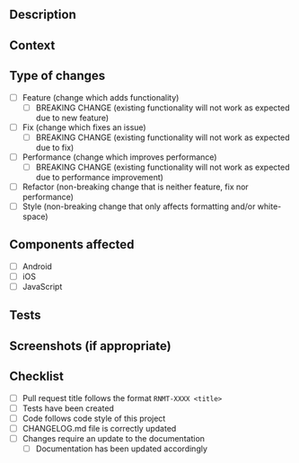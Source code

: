 ## Description
<!--- Provide a small description of the problem in hands -->

## Context
<!--- Place the link to the issue here preceded by either 'Closes' OR 'Fixes' -->

<!--- Why is this change required? What problem does it solve? -->

## Type of changes
<!--- What types of changes does your code introduce? Put an `x` in all the boxes that apply -->
- [ ] Feature (change which adds functionality)
    - [ ] BREAKING CHANGE (existing functionality will not work as expected due to new feature)
- [ ] Fix (change which fixes an issue)
    - [ ] BREAKING CHANGE (existing functionality will not work as expected due to fix)
- [ ] Performance (change which improves performance)
    - [ ] BREAKING CHANGE (existing functionality will not work as expected due to performance improvement)
- [ ] Refactor (non-breaking change that is neither feature, fix nor performance)
- [ ] Style (non-breaking change that only affects formatting and/or white-space)

## Components affected

- [ ] Android
- [ ] iOS
- [ ] JavaScript

## Tests

## Screenshots (if appropriate)
<!--- E.g. before change & after change -->

## Checklist
<!--- Go over all the following items and put an `x` in all the boxes that apply -->
- [ ] Pull request title follows the format `RNMT-XXXX <title>`
- [ ] Tests have been created
- [ ] Code follows code style of this project
- [ ] CHANGELOG.md file is correctly updated
- [ ] Changes require an update to the documentation
	- [ ] Documentation has been updated accordingly